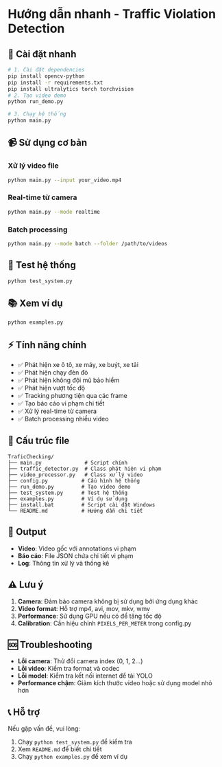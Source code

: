 # Hướng dẫn nhanh - Traffic Violation Detection

## 🚀 Cài đặt nhanh

```bash
# 1. Cài đặt dependencies
pip install opencv-python
pip install -r requirements.txt
pip install ultralytics torch torchvision
# 2. Tạo video demo
python run_demo.py

# 3. Chạy hệ thống
python main.py
```

## 📹 Sử dụng cơ bản

### Xử lý video file

```bash
python main.py --input your_video.mp4
```

### Real-time từ camera

```bash
python main.py --mode realtime
```

### Batch processing

```bash
python main.py --mode batch --folder /path/to/videos
```

## 🔧 Test hệ thống

```bash
python test_system.py
```

## 📚 Xem ví dụ

```bash
python examples.py
```

## ⚡ Tính năng chính

- ✅ Phát hiện xe ô tô, xe máy, xe buýt, xe tải
- ✅ Phát hiện chạy đèn đỏ
- ✅ Phát hiện không đội mũ bảo hiểm
- ✅ Phát hiện vượt tốc độ
- ✅ Tracking phương tiện qua các frame
- ✅ Tạo báo cáo vi phạm chi tiết
- ✅ Xử lý real-time từ camera
- ✅ Batch processing nhiều video

## 📁 Cấu trúc file

```
TraficChecking/
├── main.py              # Script chính
├── traffic_detector.py  # Class phát hiện vi phạm
├── video_processor.py   # Class xử lý video
├── config.py           # Cấu hình hệ thống
├── run_demo.py         # Tạo video demo
├── test_system.py      # Test hệ thống
├── examples.py         # Ví dụ sử dụng
├── install.bat         # Script cài đặt Windows
└── README.md           # Hướng dẫn chi tiết
```

## 🎯 Output

- **Video**: Video gốc với annotations vi phạm
- **Báo cáo**: File JSON chứa chi tiết vi phạm
- **Log**: Thông tin xử lý và thống kê

## ⚠️ Lưu ý

1. **Camera**: Đảm bảo camera không bị sử dụng bởi ứng dụng khác
2. **Video format**: Hỗ trợ mp4, avi, mov, mkv, wmv
3. **Performance**: Sử dụng GPU nếu có để tăng tốc độ
4. **Calibration**: Cần hiệu chỉnh `PIXELS_PER_METER` trong config.py

## 🆘 Troubleshooting

- **Lỗi camera**: Thử đổi camera index (0, 1, 2...)
- **Lỗi video**: Kiểm tra format và codec
- **Lỗi model**: Kiểm tra kết nối internet để tải YOLO
- **Performance chậm**: Giảm kích thước video hoặc sử dụng model nhỏ hơn

## 📞 Hỗ trợ

Nếu gặp vấn đề, vui lòng:

1. Chạy `python test_system.py` để kiểm tra
2. Xem `README.md` để biết chi tiết
3. Chạy `python examples.py` để xem ví dụ
